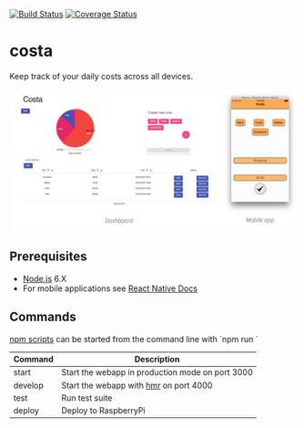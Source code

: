 [![Build Status](https://travis-ci.org/rollacaster/costa.svg?branch=master)](https://travis-ci.org/rollacaster/costa)
[![Coverage Status](https://coveralls.io/repos/github/rollacaster/costa/badge.svg?branch=master)](https://coveralls.io/github/rollacaster/costa?branch=master)

# costa
Keep track of your daily costs across all devices.

![demo](./demo.png)

## Prerequisites
-   [Node.js](<https://nodejs.org/en/download/current/>) 6.X
-   For mobile applications see [React Native Docs](<https://facebook.github.io/react-native/docs/getting-started.html>)

## Commands

[npm scripts](<https://docs.npmjs.com/misc/scripts>) can be started from the command line with \`npm run <command>\`

| Command | Description                                      |
|-------- |------------------------------------------------- |
| start   | Start the webapp in production mode on port 3000 |
| develop | Start the webapp with [hmr]() on port 4000       |
| test    | Run test suite                                   |
| deploy  | Deploy to RaspberryPi                            |
